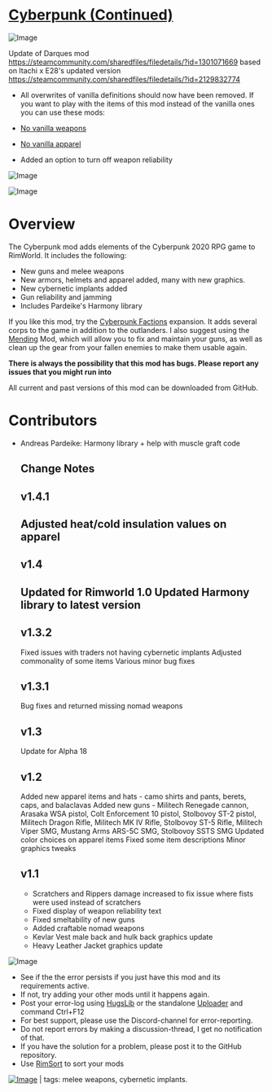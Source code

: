 # [Cyberpunk (Continued)](https://steamcommunity.com/sharedfiles/filedetails/?id=2846541548)

![Image](https://i.imgur.com/buuPQel.png)

Update of Darques mod
https://steamcommunity.com/sharedfiles/filedetails/?id=1301071669
based on Itachi x E28's updated version
https://steamcommunity.com/sharedfiles/filedetails/?id=2129832774

- All overwrites of vanilla definitions should now have been removed. If you want to play with the items of this mod instead of the vanilla ones you can use these mods:



- [No vanilla weapons](https://steamcommunity.com/sharedfiles/filedetails/?id=2514935266)
- [No vanilla apparel](https://steamcommunity.com/sharedfiles/filedetails/?id=2235398051)



- Added an option to turn off weapon reliability

![Image](https://i.imgur.com/pufA0kM.png)
	
![Image](https://i.imgur.com/Z4GOv8H.png)

# Overview

The Cyberpunk mod adds elements of the Cyberpunk 2020 RPG game to RimWorld.
It includes the following:

- New guns and melee weapons
- New armors, helmets and apparel added, many with new graphics.
- New cybernetic implants added
- Gun reliability and jamming
- Includes Pardeike's Harmony library

If you like this mod, try the [Cyberpunk Factions](https://steamcommunity.com/sharedfiles/filedetails/?id=2846910032) expansion.  It adds several corps to the game in addition to the outlanders.
I also suggest using the [Mending](http://steamcommunity.com/sharedfiles/filedetails/?id=735241897) Mod, which will allow you to fix and maintain your guns, as well as clean up the gear from your fallen enemies to make them usable again.

**There is always the possibility that this mod has bugs. Please report any issues that you might run into**

All current and past versions of this mod can be downloaded from GitHub.

# Contributors

- Andreas Pardeike: Harmony library + help with muscle graft code

    Change Notes
    -----------
    v1.4.1
    -----------
    Adjusted heat/cold insulation values on apparel
    -----------
    v1.4
    -----------
    Updated for Rimworld 1.0
    Updated Harmony library to latest version
    -----------
    v1.3.2
    -----------
    Fixed issues with traders not having cybernetic implants
    Adjusted commonality of some items
    Various minor bug fixes

    v1.3.1
    -----------
    Bug fixes and returned missing nomad weapons

    v1.3
    -----------
    Update for Alpha 18
    
    v1.2
    -----------
    Added new apparel items and hats - camo shirts and pants, berets, caps, and balaclavas
    Added new guns - Militech Renegade cannon, Arasaka WSA pistol, Colt Enforcement 10 pistol, Stolbovoy ST-2 pistol, Militech Dragon Rifle, Militech MK IV Rifle, Stolbovoy ST-5 Rifle, Militech Viper SMG, Mustang Arms ARS-5C SMG, Stolbovoy SSTS SMG
    Updated color choices on apparel items
    Fixed some item descriptions
    Minor graphics tweaks

    v1.1
    -----------
    - Scratchers and Rippers damage increased to fix issue where fists were used instead of scratchers
    - Fixed display of weapon reliability text
    - Fixed smeltability of new guns
    - Added craftable nomad weapons
    - Kevlar Vest male back and hulk back graphics update
    - Heavy Leather Jacket graphics update

![Image](https://i.imgur.com/PwoNOj4.png)



-  See if the the error persists if you just have this mod and its requirements active.
-  If not, try adding your other mods until it happens again.
-  Post your error-log using [HugsLib](https://steamcommunity.com/workshop/filedetails/?id=818773962) or the standalone [Uploader](https://steamcommunity.com/sharedfiles/filedetails/?id=2873415404) and command Ctrl+F12
-  For best support, please use the Discord-channel for error-reporting.
-  Do not report errors by making a discussion-thread, I get no notification of that.
-  If you have the solution for a problem, please post it to the GitHub repository.
-  Use [RimSort](https://github.com/RimSort/RimSort/releases/latest) to sort your mods

 

[![Image](https://img.shields.io/github/v/release/emipa606/Cyberpunk?label=latest%20version&style=plastic&color=9f1111&labelColor=black)](https://steamcommunity.com/sharedfiles/filedetails/changelog/2846541548) | tags:  melee weapons,  cybernetic implants.
